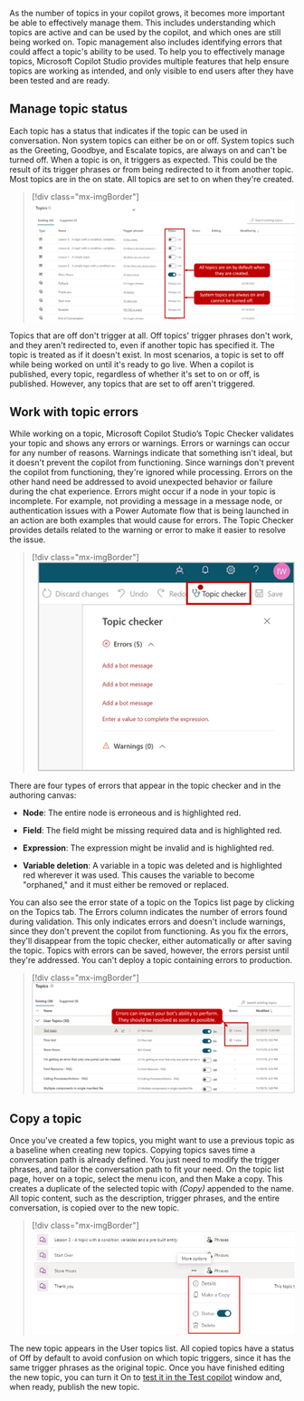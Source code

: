 As the number of topics in your copilot grows, it becomes more important be able to effectively manage them. This includes understanding which topics are active and can be used by the copilot, and which ones are still being worked on. Topic management also includes identifying errors that could affect a topic's ability to be used. To help you to effectively manage topics, Microsoft Copilot Studio provides multiple features that help ensure topics are working as intended, and only visible to end users after they have been tested and are ready.

## Manage topic status

Each topic has a status that indicates if the topic can be used in conversation. Non system topics can either be on or off. System topics such as the Greeting, Goodbye, and Escalate topics, are always on and can't be turned off. When a topic is on, it triggers as expected. This could be the result of its trigger phrases or from being redirected to it from another topic. Most topics are in the on state. All topics are set to on when they're created.

> [!div class="mx-imgBorder"]
> [![Screenshot of topics with the status column highlighted. All topics are on by default when created. System topics can't be turned off.](../media/topic-status.png)](../media/topic-status.png#lightbox)

Topics that are off don't trigger at all. Off topics' trigger phrases don't work, and they aren't redirected to, even if another topic has specified it. The topic is treated as if it doesn't exist. In most scenarios, a topic is set to off while being worked on until it's ready to go live. When a copilot is published, every topic, regardless of whether it's set to on or off, is published. However, any topics that are set to off aren't triggered.

## Work with topic errors

While working on a topic, Microsoft Copilot Studio’s Topic Checker validates your topic and shows any errors or warnings. Errors or warnings can occur for any number of reasons. Warnings indicate that something isn't ideal, but it doesn't prevent the copilot from functioning. Since warnings don't prevent the copilot from functioning, they're ignored while processing. Errors on the other hand need be addressed to avoid unexpected behavior or failure during the chat experience. Errors might occur if a node in your topic is incomplete. For example, not providing a message in a message node, or authentication issues with a Power Automate flow that is being launched in an action are both examples that would cause for errors. The Topic Checker provides details related to the warning or error to make it easier to resolve the issue.

> [!div class="mx-imgBorder"]
> ![Screenshot of the Topic checker button selected and the topic checker window showing five errors.](../media/topic-checker.png)

There are four types of errors that appear in the topic checker and in the authoring canvas:

- **Node**: The entire node is erroneous and is highlighted red.

- **Field**: The field might be missing required data and is highlighted red.

- **Expression**: The expression might be invalid and is highlighted red.

- **Variable deletion**: A variable in a topic was deleted and is highlighted red wherever it was used. This causes the variable to become "orphaned," and it must either be removed or replaced.

You can also see the error state of a topic on the Topics list page by clicking on the Topics tab. The Errors column indicates the number of errors found during validation. This only indicates errors and doesn't include warnings, since they don't prevent the copilot from functioning. As you fix the errors, they'll disappear from the topic checker, either automatically or after saving the topic. Topics with errors can be saved, however, the errors persist until they're addressed. You can't deploy a topic containing errors to production.

> [!div class="mx-imgBorder"]
> [![Screenshot of topics with errors. Errors can impact your bot's ability to perform. They should be resolved as soon as possible.](../media/topic-errors.png)](../media/topic-errors.png#lightbox)

## Copy a topic

Once you've created a few topics, you might want to use a previous topic as a baseline when creating new topics. Copying topics saves time a conversation path is already defined. You just need to modify the trigger phrases, and tailor the conversation path to fit your need. On the topic list page, hover on a topic, select the menu icon, and then Make a copy. This creates a duplicate of the selected topic with *(Copy)* appended to the name. All topic content, such as the description, trigger phrases, and the entire conversation, is copied over to the new topic.

> [!div class="mx-imgBorder"]
> [![Screenshot of a topic with the ellipsis button selected to reveal options to Go to analytics, Make a copy, and Delete.](../media/copy-topic.png)](../media/copy-topic.png#lightbox)

The new topic appears in the User topics list. All copied topics have a status of Off by default to avoid confusion on which topic triggers, since it has the same trigger phrases as the original topic. Once you have finished editing the new topic, you can turn it On to [test it in the Test copilot](/power-virtual-agents/authoring-test-bot/?azure-portal=true) window and, when ready, publish the new topic.
